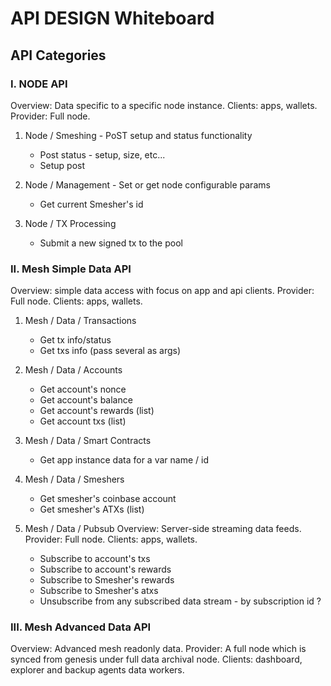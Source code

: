 # API DESIGN Whiteboard

## API Categories

### I. NODE API
Overview: Data specific to a specific node instance.
Clients: apps, wallets.
Provider: Full node.

1. Node / Smeshing - PoST setup and status functionality
    - Post status - setup, size, etc...
    - Setup post

2. Node / Management - Set or get node configurable params
    - Get current Smesher's id

3. Node / TX Processing
    - Submit a new signed tx to the pool

### II. Mesh Simple Data API
Overview: simple data access with focus on app and api clients.
Provider: Full node.
Clients: apps, wallets.

1. Mesh / Data / Transactions
    - Get tx info/status
    - Get txs info (pass several as args)


2. Mesh / Data / Accounts
    - Get account's nonce
    - Get account's balance
    - Get account's rewards (list)
    - Get account txs (list)


3. Mesh / Data / Smart Contracts
    - Get app instance data for a var name / id


4. Mesh / Data / Smeshers
    - Get smesher's coinbase account
    - Get smesher's ATXs (list)


5. Mesh / Data / Pubsub
Overview: Server-side streaming data feeds.
Provider: Full node.
Clients: apps, wallets.

    - Subscribe to account's txs
    - Subscribe to account's rewards
    - Subscribe to Smesher's rewards
    - Subscribe to Smesher's atxs
    - Unsubscribe from any subscribed data stream - by subscription id ?

### III. Mesh Advanced Data API
Overview: Advanced mesh readonly data.
Provider: A full node which is synced from genesis under full data archival node.
Clients: dashboard, explorer and backup agents data workers.
